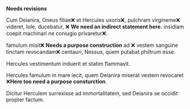 **Needs revisions**


Cum Deianira, Oneus filiae❌ et Hercules uxoris❌, pulchram virgineme❌ videret, Iole, ducebatur, ❌ **We need an indirect statement here.**
 insidiam coepit machinari ne coniugio privaretur❌. 
 
 famulum misit❌ **Needs a purpose construction** ad ❌ vestem sanguine tinctam revocandam❌ centauri, Nessus, quem putabat philtrum esse. 
 
 Hercules vestimentum induerit et statim flammavit.
 
 Hercules famulum in mare iecit, quem Deianira miserat vestem revocaret ❌**Here too need a purpose consturction**.
 
 Dicitur Herculem surrexisse ad immortalitatem, sed Deianira se occidit propter factum. 
